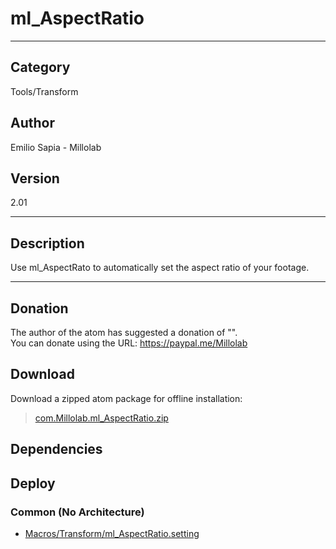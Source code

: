 # ml_AspectRatio
___

## Category
Tools/Transform

## Author
Emilio Sapia - Millolab

## Version
2.01

___

## Description
<p>Use ml_AspectRato to automatically set the aspect ratio of your footage.</p>

___

## Donation
The author of the atom has suggested a donation of "".  
You can donate using the URL: <a href="https://paypal.me/Millolab">https://paypal.me/Millolab</a>
## Download

Download a zipped atom package for offline installation:
> [com.Millolab.ml_AspectRatio.zip](https://gitlab.com/WeSuckLess/Reactor/-/archive/master/Reactor-master.zip?path=Atoms/com.Millolab.ml_AspectRatio)  

## Dependencies

## Deploy

### Common (No Architecture)

<ul>
<li><a href="https://gitlab.com/WeSuckLess/Reactor/-/blob/master/Atoms/com.Millolab.ml_AspectRatio/Macros/Transform/ml_AspectRatio.setting?ref_type=heads">Macros/Transform/ml_AspectRatio.setting</a></li>
</ul>
